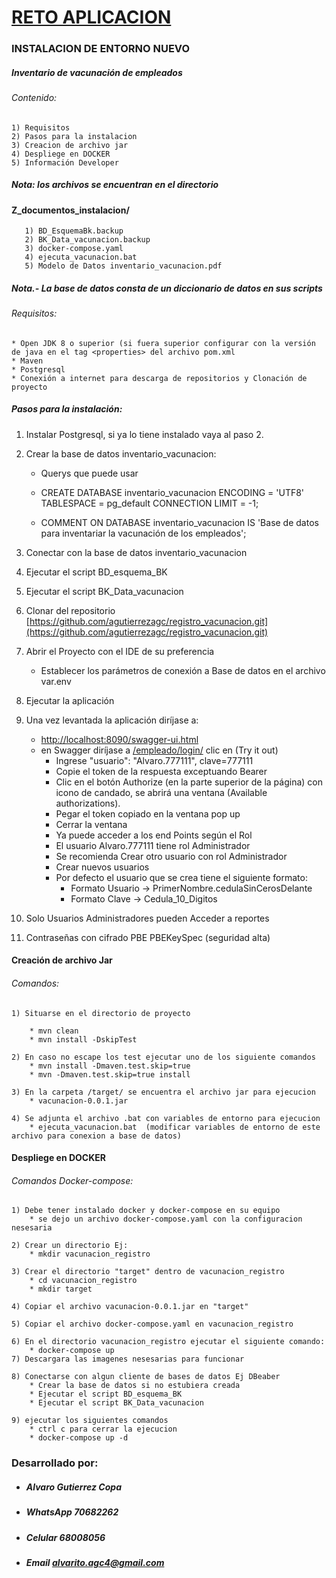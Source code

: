    # [RETO APLICACION]()
   ### INSTALACION DE ENTORNO NUEVO
 ##### Inventario de vacunación de empleados
###### Contenido:
    1) Requisitos
    2) Pasos para la instalacion
    3) Creacion de archivo jar
    4) Despliege en DOCKER
    5) Información Developer
##### Nota: los archivos se encuentran en el directorio 
#### Z_documentos_instalacion/
       1) BD_EsquemaBk.backup
       2) BK_Data_vacunacion.backup
       3) docker-compose.yaml
       4) ejecuta_vacunacion.bat
       5) Modelo de Datos inventario_vacunacion.pdf
##### Nota.- La base de datos consta de un diccionario de datos en sus scripts
###### Requisitos:
    * Open JDK 8 o superior (si fuera superior configurar con la versión de java en el tag <properties> del archivo pom.xml
    * Maven
    * Postgresql
    * Conexión a internet para descarga de repositorios y Clonación de proyecto
##### Pasos para la instalación:

   1) Instalar Postgresql, si ya lo tiene instalado vaya al paso 2.
   2) Crear la base de datos inventario_vacunacion:
       * Querys que puede usar
       * CREATE DATABASE inventario_vacunacion
         ENCODING = 'UTF8' TABLESPACE = pg_default CONNECTION LIMIT = -1;
     
        * COMMENT ON DATABASE inventario_vacunacion
         IS 'Base de datos para inventariar la vacunación de los empleados';

   3) Conectar con la base de datos inventario_vacunacion
   4) Ejecutar el script BD_esquema_BK
   5) Ejecutar el script BK_Data_vacunacion
   6) Clonar del repositorio [https://github.com/agutierrezagc/registro_vacunacion.git](https://github.com/agutierrezagc/registro_vacunacion.git)
   7) Abrir el Proyecto con el IDE de su preferencia
       * Establecer los parámetros de conexión a Base de datos en el archivo var.env
   8) Ejecutar la aplicación
   9) Una vez levantada la aplicación diríjase a:
        * [http://localhost:8090/swagger-ui.html](http://localhost:8090/swagger-ui.html)
        * en Swagger diríjase a [/empleado/login/](http://localhost:8090/swagger-ui/index.html?configUrl=/api-docs/swagger-config#/empleado-controller/login)  clic en (Try it out)
            * Ingrese "usuario": "Alvaro.777111", clave=777111
            * Copie el token de la respuesta exceptuando Bearer
            * Clic en el botón Authorize (en la parte superior de la página) con icono de candado, se abrirá una ventana (Available authorizations).
            * Pegar el token copiado en la ventana pop up
            * Cerrar la ventana
            * Ya puede acceder a los end Points según el Rol
            * El usuario Alvaro.777111 tiene rol Administrador
            * Se recomienda Crear otro usuario con rol Administrador
            * Crear nuevos usuarios
            * Por defecto el usuario que se crea tiene el siguiente formato:
                * Formato Usuario -> PrimerNombre.cedulaSinCerosDelante
                * Formato Clave   -> Cedula_10_Digitos
10) Solo Usuarios Administradores pueden Acceder a reportes
11) Contraseñas con cifrado PBE PBEKeySpec (seguridad alta)
#### Creación de archivo Jar
###### Comandos:
    1) Situarse en el directorio de proyecto
    
        * mvn clean
        * mvn install -DskipTest
    
    2) En caso no escape los test ejecutar uno de los siguiente comandos
        * mvn install -Dmaven.test.skip=true
        * mvn -Dmaven.test.skip=true install 
      
    3) En la carpeta /target/ se encuentra el archivo jar para ejecucion
        * vacunacion-0.0.1.jar
     
    4) Se adjunta el archivo .bat con variables de entorno para ejecucion
        * ejecuta_vacunacion.bat  (modificar variables de entorno de este archivo para conexion a base de datos)
    
#### Despliege en DOCKER 
###### Comandos Docker-compose:
    1) Debe tener instalado docker y docker-compose en su equipo
        * se dejo un archivo docker-compose.yaml con la configuracion nesesaria
    
    2) Crear un directorio Ej:
        * mkdir vacunacion_registro
    
    3) Crear el directorio "target" dentro de vacunacion_registro
        * cd vacunacion_registro
        * mkdir target
    
    4) Copiar el archivo vacunacion-0.0.1.jar en "target"
    
    5) Copiar el archivo docker-compose.yaml en vacunacion_registro
    
    6) En el directorio vacunacion_registro ejecutar el siguiente comando:
        * docker-compose up 
    7) Descargara las imagenes nesesarias para funcionar
    
    8) Conectarse con algun cliente de bases de datos Ej DBeaber
        * Crear la base de datos si no estubiera creada
        * Ejecutar el script BD_esquema_BK
        * Ejecutar el script BK_Data_vacunacion
    
    9) ejecutar los siguientes comandos
        * ctrl c para cerrar la ejecucion 
        * docker-compose up -d
### Desarrollado por:
* ##### Alvaro Gutierrez Copa
* ##### WhatsApp 70682262 
* ##### Celular  68008056 
* ##### Email    alvarito.agc4@gmail.com
 

